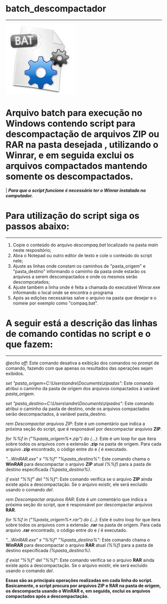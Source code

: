 # batch_descompactador
---
<img src="/imagens/batch.png"> 

# Arquivo batch para execução no Windows contendo script para descompactação de arquivos ZIP ou RAR na pasta desejada , utilizando o Winrar, e em seguida exclui os arquivos compactados mantendo somente os descompactados.

| _**Para que o script funcione é necessário ter o Winrar instalado no computador.**_ 

# Para utilização do script siga os passos abaixo:
---

1) Copie o conteúdo do arquivo _descompaq.bat_ localizado na pasta _main_ neste respositório;
2) Abra o Notepad ou outro editor de texto e cole o conteúdo do script nele;
3) Ajuste as linhas onde constam os caminhos de "pasta_origem" e "pasta_destino" informando o caminho da pasta onde estarão os arquivos a serem descompactados e onde os mesmos serão descompcatados;
4) Ajuste também a linha onde é feita a chamada do executável Winrar.exe informando o local onde se encontra o programa
5) Após as edições necessárias salve o arquivo na pasta que desejar e o nomeie por exemplo como "compaq.bat". </br>

# A seguir está a descrição das linhas de comando contidas no script e o que fazem:
---

_@echo off_: Este comando desativa a exibição dos comandos no prompt de comando, fazendo com que apenas os resultados das operações sejam exibidos.

_set "pasta_origem=C:\Users\andre\Documents\zipados"_: Este comando atribui o caminho da pasta de origem dos arquivos compactados à variável _pasta_origem._

_set "pasta_destino=C:\Users\andre\Documents\zipados"_: Este comando atribui o caminho da pasta de destino, onde os arquivos compactados serão descompactados, à variável pasta_destino.

_rem Descompactar arquivos ZIP_: Este é um comentário que indica a próxima seção do script, que é responsável por descompactar arquivos **ZIP**.

_for %%f in ("%pasta_origem%\*.zip") do (...)_: Este é um loop for que itera sobre todos os arquivos com a extensão **.zip** na pasta de origem. Para cada arquivo **.zip** encontrado, o código entre _do_ e _(_ é executado.

_"...WinRAR.exe" x "%%f" "%pasta_destino%"_: Este comando chama o **WinRAR** para descompactar o arquivo **ZIP** atual _(%%f)_ para a pasta de destino especificada _(%pasta_destino%)_.

_if exist "%%f" del "%%f"_: Este comando verifica se o arquivo **ZIP** ainda existe após a descompactação. Se o arquivo existir, ele será excluído usando o comando _del_.

_rem Descompactar arquivos RAR_: Este é um comentário que indica a próxima seção do script, que é responsável por descompactar arquivos **RAR**.

_for %%f in ("%pasta_origem%\*.rar") do (...)_: Este é outro loop for que itera sobre todos os arquivos com a extensão **.rar** na pasta de origem. Para cada arquivo **.rar** encontrado, o código entre _do_ e _(_ é executado.

_"...WinRAR.exe" x "%%f" "%pasta_destino%"_: Este comando chama o **WinRAR** para descompactar o arquivo **RAR** atual _(%%f)_ para a pasta de destino especificada _(%pasta_destino%)_.

_if exist "%%f" del "%%f"_: Este comando verifica se o arquivo **RAR** ainda existe após a descompactação. Se o arquivo existir, ele será excluído usando o comando _del_. </br>

**Essas são as principais operações realizadas em cada linha do script. Basicamente, o script procura por arquivos ZIP e RAR na pasta de origem, os descompacta usando o WinRAR e, em seguida, exclui os arquivos compactados após a descompactação.**





